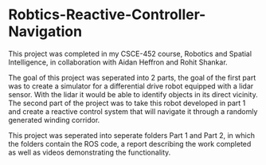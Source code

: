 # Robtics-Reactive-Controller-Navigation

This project was completed in my CSCE-452 course, Robotics and Spatial Intelligence, in collaboration with Aidan Heffron and Rohit Shankar.

The goal of this project was seperated into 2 parts, the goal of the first part was to create a simulator for a differential drive robot equipped with a lidar sensor. With the lidar it would be able to identify objects in its direct vicinity. The second part of the project was to take this robot developed in part 1 and create a reactive control system that will navigate it through a randomly generated winding corridor.

This project was seperated into seperate folders Part 1 and Part 2, in which the folders contain the ROS code, a report describing the work completed as well as videos demonstrating the functionality.

